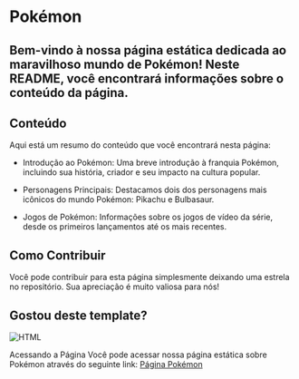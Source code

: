 # Pokémon

## Bem-vindo à nossa página estática dedicada ao maravilhoso mundo de Pokémon! Neste README, você encontrará informações sobre o conteúdo da página.

## Conteúdo
Aqui está um resumo do conteúdo que você encontrará nesta página:

* Introdução ao Pokémon: Uma breve introdução à franquia Pokémon, incluindo sua história, criador e seu impacto na cultura popular.

* Personagens Principais: Destacamos dois dos personagens mais icônicos do mundo Pokémon: Pikachu e Bulbasaur.

* Jogos de Pokémon: Informações sobre os jogos de vídeo da série, desde os primeiros lançamentos até os mais recentes.

## Como Contribuir
Você pode contribuir para esta página simplesmente deixando uma estrela no repositório. Sua apreciação é muito valiosa para nós!

## Gostou deste template?
<img  alt="HTML"  style="padding-right:10px;" src="https://github.com/jordanrafaell/Pokemon.github.io/assets/61181764/4715163c-f360-446f-92ae-0285fefd87c6"/>

Acessando a Página
Você pode acessar nossa página estática sobre Pokémon através do seguinte link: [Página Pokémon]((https://jordanrafaell.github.io/Pokemon.github.io/))
